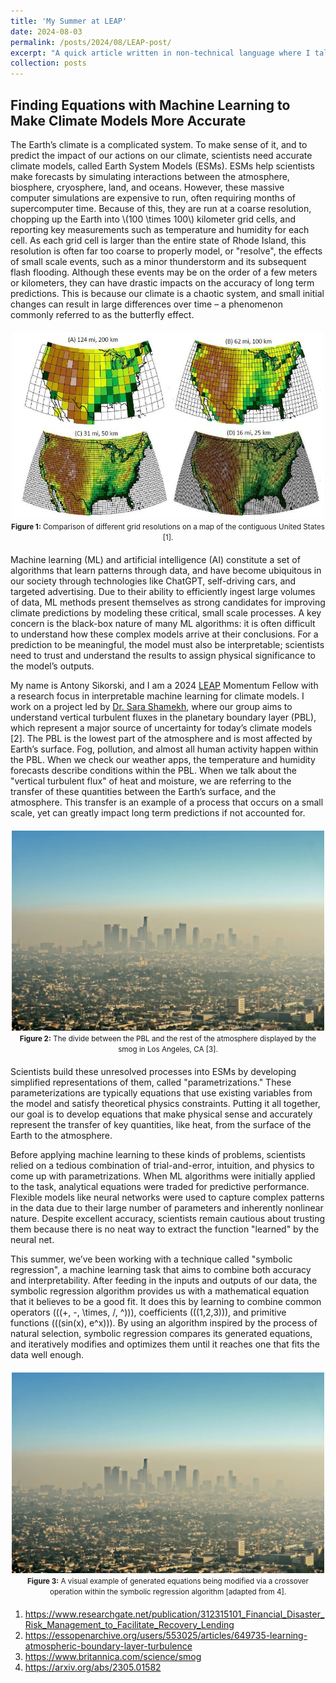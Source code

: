 ```yaml
---
title: 'My Summer at LEAP'
date: 2024-08-03
permalink: /posts/2024/08/LEAP-post/
excerpt: "A quick article written in non-technical language where I talk about the research my group and I did at LEAP over the summer (and why it matters). Topics: Research, AI, Climate Models, Equation Discovery, Atmosphere, Parametrization. <br/><img src='/images/parametrize.jpg' width='500'>"
collection: posts
---
```


Finding Equations with Machine Learning to Make Climate Models More Accurate  
------

The Earth’s climate is a complicated system. To make sense of it, and to predict the impact of our actions on our climate, scientists need accurate climate models, called Earth System Models (ESMs). ESMs help scientists make forecasts by simulating interactions between the atmosphere, biosphere, cryosphere, land, and oceans. However, these massive computer simulations are expensive to run, often requiring months of supercomputer time. Because of this, they are run at a coarse resolution, chopping up the Earth into \\(100 \times 100\\) kilometer grid cells, and reporting key measurements such as temperature and humidity for each cell. As each grid cell is larger than the entire state of Rhode Island, this resolution is often far too coarse to properly model, or "resolve", the effects of small scale events, such as a minor thunderstorm and its subsequent flash flooding. Although these events may be on the order of a few meters or kilometers, they can have drastic impacts on the accuracy of long term predictions. This is because our climate is a chaotic system, and small initial changes can result in large differences over time – a phenomenon commonly referred to as the butterfly effect. 

<p align="center" style="margin: 20px 0;">
  <img src='/images/grid_resolutions.png' width='500'><br/>
  <span style="font-size: smaller;"><strong>Figure 1:</strong> Comparison of different grid resolutions on a map of the contiguous United States [1]. </span>
</p>

Machine learning (ML) and artificial intelligence (AI) constitute a set of algorithms that learn patterns through data, and have become ubiquitous in our society through technologies like ChatGPT, self-driving cars, and targeted advertising. Due to their ability to efficiently ingest large volumes of data, ML methods present themselves as strong candidates for improving climate predictions by modeling these critical, small scale processes. A key concern is the black-box nature of many ML algorithms: it is often difficult to understand how these complex models arrive at their conclusions. For a prediction to be meaningful, the model must also be interpretable; scientists need to trust and understand the results to assign physical significance to the model’s outputs. 

My name is Antony Sikorski, and I am a 2024 [LEAP](https://leap.columbia.edu/) Momentum Fellow with a research focus in interpretable machine learning for climate models. I work on a project led by [Dr. Sara Shamekh](https://sshamekh.com/home/), where our group aims to understand vertical turbulent fluxes in the planetary boundary layer (PBL), which represent a major source of uncertainty for today’s climate models [2]. The PBL is the lowest part of the atmosphere and is most affected by Earth’s surface. Fog, pollution, and almost all human activity happen within the PBL. When we check our weather apps, the temperature and humidity forecasts describe conditions within the PBL. When we talk about the "vertical turbulent flux" of heat and moisture, we are referring to the transfer of these quantities between the Earth’s surface, and the atmosphere. This transfer is an example of a process that occurs on a small scale, yet can greatly impact long term predictions if not accounted for. 

<p align="center" style="margin: 20px 0;">
  <img src='/images/smog.png' width='500'><br/>
  <span style="font-size: smaller;"><strong>Figure 2:</strong> The divide between the PBL and the rest of the atmosphere displayed by the smog in Los Angeles, CA [3]. </span>
</p>

Scientists build these unresolved processes into ESMs by developing simplified representations of them, called "parametrizations." These parameterizations are typically equations that use existing variables from the model and satisfy theoretical physics constraints. Putting it all together, our goal is to develop equations that make physical sense and accurately represent the transfer of key quantities, like heat, from the surface of the Earth to the atmosphere. 

Before applying machine learning to these kinds of problems, scientists relied on a tedious combination of trial-and-error, intuition, and physics to come up with parametrizations. When ML algorithms were initially applied to the task, analytical equations were traded for predictive performance. Flexible models like neural networks were used to capture complex patterns in the data due to their large number of parameters and inherently nonlinear nature. Despite excellent accuracy, scientists remain cautious about trusting them because there is no neat way to extract the function "learned" by the neural net. 

This summer, we’ve been working with a technique called "symbolic regression", a machine learning task that aims to combine both accuracy and interpretability. After feeding in the inputs and outputs of our data, the symbolic regression algorithm provides us with a mathematical equation that it believes to be a good fit. It does this by learning to combine common operators \(((+, -, \times, /, ^)\)), coefficients \(((1,2,3)\)), and primitive functions \(((sin(x), e^x)\)). By using an algorithm inspired by the process of natural selection, symbolic regression compares its generated equations, and iteratively modifies and optimizes them until it reaches one that fits the data well enough. 

<p align="center" style="margin: 20px 0;">
  <img src='/images/smog.png' width='500'><br/>
  <span style="font-size: smaller;"><strong>Figure 3:</strong> A visual example of generated equations being modified via a crossover operation within the symbolic regression algorithm [adapted from 4]. </span>
</p>



1. https://www.researchgate.net/publication/312315101_Financial_Disaster_Risk_Management_to_Facilitate_Recovery_Lending
2. https://essopenarchive.org/users/553025/articles/649735-learning-atmospheric-boundary-layer-turbulence
3. https://www.britannica.com/science/smog
4. https://arxiv.org/abs/2305.01582